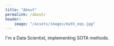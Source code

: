 ```yaml
---
title: "About"
permalink: /about/
header:
    image: "/assets/images/math_eqs.jpg"
---
```


I'm a Data Scientist, implementing SOTA methods.
